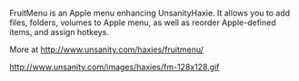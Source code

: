 FruitMenu is an Apple menu enhancing UnsanityHaxie. It allows you to add files, folders, volumes to Apple menu, as well as reorder Apple-defined items, and assign hotkeys.

More at http://www.unsanity.com/haxies/fruitmenu/

http://www.unsanity.com/images/haxies/fm-128x128.gif
